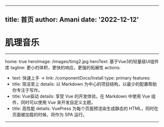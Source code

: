 
---
title: 首页
author: Amani
date: '2022-12-12'
---

# 肌理音乐


---
home: true
heroImage: /images/timg2.jpg
heroText: 基于Vue3的轻量级UI组件库
tagline: 更小的体积，更快的响应，更强的拓展性
actions:
- text: 快速上手 →
  link: /componentDocs/Install
  type: primary
  features:
- title: 简洁至上
  details: 以 Markdown 为中心的项目结构，以最少的配置帮助你专注于写作。
- title: Vue驱动
  details: 享受 Vue 的开发体验，在 Markdown 中使用 Vue 组件，同时可以使用 Vue 来开发自定义主题。
- title: 高性能
  details: VuePress 为每个页面预渲染生成静态的 HTML，同时在页面被加载的时候，将作为 SPA 运行。
---